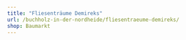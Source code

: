 ```yaml
---
title: "Fliesenträume Demireks"
url: /buchholz-in-der-nordheide/fliesentraeume-demireks/
shop: Baumarkt
---
```


